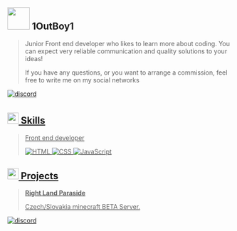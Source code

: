 ## <picture><img src = "https://i.pinimg.com/originals/e8/f4/53/e8f453469a3ec97ecd354df465d73913.gif" width = 50px></picture> **1OutBoy1**

> Junior Front end developer who likes to learn more about coding.
> You can expect very reliable communication and quality solutions to your ideas!
>
> If you have any questions, or you want to arrange a commission, feel free to write me on my social networks

  <a href="https://discordapp.com/users/823131543610064907/" target="_blank">
  <img src="https://img.shields.io/badge/DISCORD-323540?style=for-the-badge&logo=discord&logoColor=5294E2" alt=discord style="margin-bottom: 5px;"/>
  
  
  ## <img src="https://media1.giphy.com/media/1ynCEtlgMPAeNAqdnu/giphy.gif?cid=6c09b952ll2bh4t6d9qfg53679lj5z354d8xi1q6huubzdj8&rid=giphy.gif&ct=s" width ="25">  <b>Skills</b>
  
  > Front end developer
  >
  >   ![HTML](https://img.shields.io/badge/HTML-323540?style=for-the-badge&logo=html5&logoColor=5294E2)
  >   ![CSS](https://img.shields.io/badge/CSS-323540?style=for-the-badge&logo=css3&logoColor=5294E2)
  >   ![JavaScript](https://img.shields.io/badge/JavaScript-323540?style=for-the-badge&logo=javascript&logoColor=5294E2)
  
  ## <img src="https://media2.giphy.com/avatars/zoekglobal/9qER64xvoXyr.gif" width ="25">  <b>Projects</b>
  
  >  <p><strong>Right Land Paraside</p></strong>
  >  Czech/Slovakia minecraft BETA Server.
 <a href="https://discord.gg/znD8YMdWW6/" target="_blank">
 <img src="https://img.shields.io/badge/DISCORD-323540?style=for-the-badge&logo=discord&logoColor=5294E2" alt=discord style="margin-bottom: 5px;"/>
